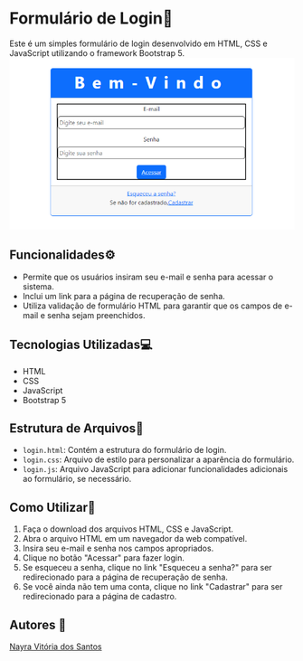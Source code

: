
# Formulário de Login📄

Este é um simples formulário de login desenvolvido em HTML, CSS e JavaScript utilizando o framework Bootstrap 5.
![](img.png)
## Funcionalidades⚙️

- Permite que os usuários insiram seu e-mail e senha para acessar o sistema.
- Inclui um link para a página de recuperação de senha.
- Utiliza validação de formulário HTML para garantir que os campos de e-mail e senha sejam preenchidos.

## Tecnologias Utilizadas💻

- HTML
- CSS
- JavaScript
- Bootstrap 5

## Estrutura de Arquivos📁

- `login.html`: Contém a estrutura do formulário de login.
- `login.css`: Arquivo de estilo para personalizar a aparência do formulário.
- `login.js`: Arquivo JavaScript para adicionar funcionalidades adicionais ao formulário, se necessário.

## Como Utilizar📌

1. Faça o download dos arquivos HTML, CSS e JavaScript.
2. Abra o arquivo HTML em um navegador da web compatível.
3. Insira seu e-mail e senha nos campos apropriados.
4. Clique no botão "Acessar" para fazer login.
5. Se esqueceu a senha, clique no link "Esqueceu a senha?" para ser redirecionado para a página de recuperação de senha.
6. Se você ainda não tem uma conta, clique no link "Cadastrar" para ser redirecionado para a página de cadastro.

## Autores 📍
[Nayra Vitória dos Santos](https://github.com/nayravsantos)
